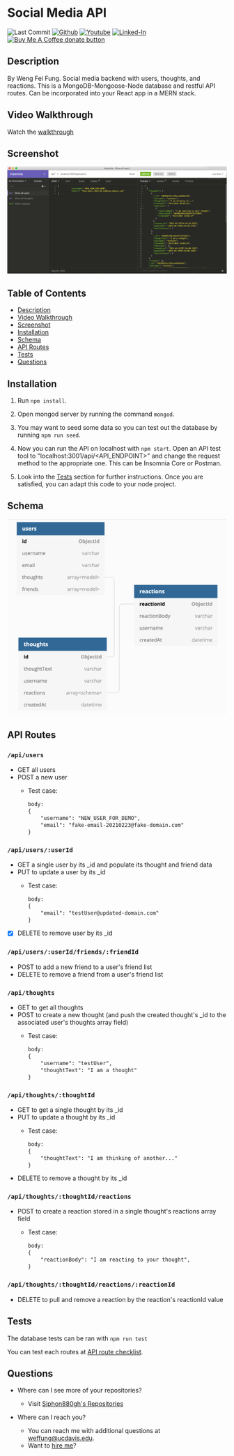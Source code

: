 Social Media API
====
![Last Commit](https://img.shields.io/github/last-commit/Siphon880gh/social-media-api/master)
<a target="_blank" href="https://github.com/Siphon880gh" rel="nofollow"><img src="https://img.shields.io/badge/GitHub--blue?style=social&logo=GitHub" alt="Github" data-canonical-src="https://img.shields.io/badge/GitHub--blue?style=social&logo=GitHub" style="max-width:100%;"></a>
<a target="_blank" href="https://www.youtube.com/user/Siphon880yt/" rel="nofollow"><img src="https://camo.githubusercontent.com/0bf5ba8ac9f286f95b2a2e86aee46371e0ac03d38b64ee2b78b9b1490df38458/68747470733a2f2f696d672e736869656c64732e696f2f62616467652f596f75747562652d7265643f7374796c653d666c6174266c6f676f3d796f7574756265266c6162656c436f6c6f723d726564" alt="Youtube" data-canonical-src="https://img.shields.io/badge/Youtube-red?style=flat&amp;logo=youtube&amp;labelColor=red" style="max-width:100%;"></a>  <a target="_blank" href="https://www.linkedin.com/in/weng-fung/" rel="nofollow"><img src="https://camo.githubusercontent.com/0f56393c2fe76a2cd803ead7e5508f916eb5f1e62358226112e98f7e933301d7/68747470733a2f2f696d672e736869656c64732e696f2f62616467652f4c696e6b6564496e2d626c75653f7374796c653d666c6174266c6f676f3d6c696e6b6564696e266c6162656c436f6c6f723d626c7565" alt="Linked-In" data-canonical-src="https://img.shields.io/badge/LinkedIn-blue?style=flat&amp;logo=linkedin&amp;labelColor=blue" style="max-width:100%;"></a>  <a target="_blank" href="https://www.paypal.com/donate?business=T42BK25TYPZSA&item_name=Buy+me+coffee+%28I+develop+free+apps%29&currency_code=USD" title="Donate to this project using Buy Me A Coffee" alt="Paypal"><img src="https://img.shields.io/badge/buy%20me%20a%20coffee-donate-yellow.svg" alt="Buy Me A Coffee donate button" /></a>


Description
---
By Weng Fei Fung. Social media backend with users, thoughts, and reactions. This is a MongoDB-Mongoose-Node database and restful API routes. Can be incorporated into your React app in a MERN stack.

Video Walkthrough
---
Watch the [walkthrough](https://www.youtube.com/watch?v=NpPc12I0C4M)

Screenshot
---
![API Test](README/api-test.png)

Table of Contents
---
- [Description](#description)
- [Video Walkthrough](#video-walkthrough)
- [Screenshot](#screenshot)
- [Installation](#installation)
- [Schema](#schema)
- [API Routes](#api-routes)
- [Tests](#tests)
- [Questions](#questions)

Installation
---
1. Run `npm install`. 

2. Open mongod server by running the command `mongod`.

3. You may want to seed some data so you can test out the database by running `npm run seed`. 

4. Now you can run the API on localhost with `npm start`. Open an API test tool to "localhost:3001/api/<API_ENDPOINT>" and change the request method to the appropriate one. This can be Insomnia Core or Postman.

5. Look into the [Tests](#tests) section for further instructions. Once you are satisfied, you can adapt this code to your node project.

Schema
---
![Database Schema](README/schema.png)

API Routes
---

### `/api/users`

- GET all users
- POST a new user
    - Test case:

        ```
        body: 
        {
            "username": "NEW_USER_FOR_DEMO",
            "email": "fake-email-20210223@fake-domain.com"
        }
        ```


### `/api/users/:userId`

- GET a single user by its \_id and populate its thought and friend data
- PUT to update a user by its \_id
    - Test case:

        ```
        body: 
        {
            "email": "testUser@updated-domain.com"
        }
        ```

- [x] DELETE to remove user by its \_id

### `/api/users/:userId/friends/:friendId`

- POST to add a new friend to a user's friend list
- DELETE to remove a friend from a user's friend list

### `/api/thoughts`

- GET to get all thoughts
- POST to create a new thought (and push the created thought's \_id to the associated user's thoughts array field)
    - Test case:

        ```
        body: 
        {
            "username": "testUser",
            "thoughtText": "I am a thought"
        }
        ```

### `/api/thoughts/:thoughtId`
- GET to get a single thought by its \_id
- PUT to update a thought by its \_id
    - Test case:

        ```
        body: 
        {
            "thoughtText": "I am thinking of another..."
        }
- DELETE to remove a thought by its \_id

### `/api/thoughts/:thoughtId/reactions`

- POST to create a reaction stored in a single thought's reactions array field
    - Test case:

        ```
        body: 
        {
            "reactionBody": "I am reacting to your thought",
        }

### `/api/thoughts/:thoughtId/reactions/:reactionId`
- DELETE to pull and remove a reaction by the reaction's reactionId value


Tests
---
The database tests can be ran with `npm run test`

You can test each routes at [API route checklist](./Tests.md).


Questions
---
- Where can I see more of your repositories?
	- Visit [Siphon880gh's Repositories](https://github.com/Siphon880gh)

- Where can I reach you?
	- You can reach me with additional questions at <a href='mailto:weffung@ucdavis.edu'>weffung@ucdavis.edu</a>.
	- Want to [hire me](https://www.linkedin.com/in/weng-fung/)?